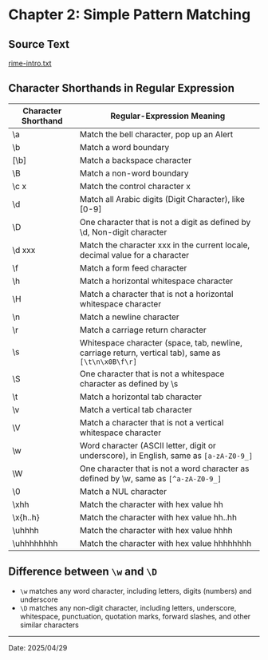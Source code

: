 # Chapter 2: Simple Pattern Matching

## Source Text

[rime-intro.txt](ch02/rime-intro.txt)

## Character Shorthands in Regular Expression

| Character Shorthand | Regular-Expression Meaning |
| --- | --- |
| \a | Match the bell character, pop up an Alert |
| \b | Match a word boundary |
| [\b] | Match a backspace character |
| \B | Match a non-word boundary |
| \c x | Match the control character x |
| \d | Match all Arabic digits (Digit Character), like [0-9] |
| \D | One character that is not a digit as defined by \d, Non-digit character |
| \d xxx | Match the character xxx in the current locale, decimal value for a character |
| \f | Match a form feed character |
| \h | Match a horizontal whitespace character |
| \H | Match a character that is not a horizontal whitespace character |
| \n | Match a newline character |
| \r | Match a carriage return character |
| \s | Whitespace character (space, tab, newline, carriage return, vertical tab), same as `[\t\n\x0B\f\r]`|
| \S | One character that is not a whitespace character as defined by \s |
| \t | Match a horizontal tab character |
| \v | Match a vertical tab character |
| \V | Match a character that is not a vertical whitespace character |
| \w | Word character (ASCII letter, digit or underscore), in English, same as `[a-zA-Z0-9_]` |
| \W | One character that is not a word character as defined by \w, same as `[^a-zA-Z0-9_]` |
| \0 | Match a NUL character |
| \xhh | Match the character with hex value hh |
| \x{h..h} | Match the character with hex value hh..hh |
| \uhhhh | Match the character with hex value hhhh |
| \uhhhhhhhh | Match the character with hex value hhhhhhhh |

## Difference between `\w` and `\D`

- `\w` matches any word character, including letters, digits (numbers) and underscore
- `\D` matches any non-digit character, including letters, underscore, whitespace, punctuation, quotation marks, forward slashes, and other similar characters

---

Date: 2025/04/29